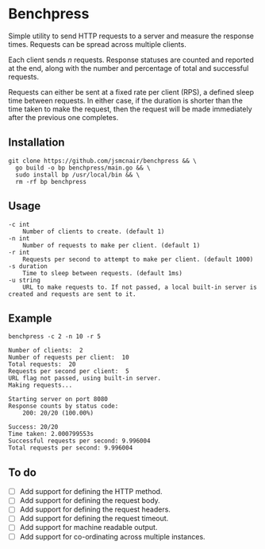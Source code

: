 # Benchpress

Simple utility to send HTTP requests to a server and measure the response times. Requests can be spread across multiple clients. 

Each client sends _n_ requests. Response statuses are counted and reported at the end, along with the number and percentage of total and successful requests. 

Requests can either be sent at a fixed rate per client (RPS), a defined sleep time between requests. In either case, if the duration is shorter than the time taken to make the request, then the request will be made immediately after the previous one completes.

## Installation

```shell
git clone https://github.com/jsmcnair/benchpress && \
  go build -o bp benchpress/main.go && \
  sudo install bp /usr/local/bin && \
  rm -rf bp benchpress
```

## Usage

```shell
-c int
 	Number of clients to create. (default 1)
-n int
 	Number of requests to make per client. (default 1)
-r int
 	Requests per second to attempt to make per client. (default 1000)
-s duration
 	Time to sleep between requests. (default 1ms)
-u string
 	URL to make requests to. If not passed, a local built-in server is created and requests are sent to it.
```

## Example

```shell
benchpress -c 2 -n 10 -r 5
```
```
Number of clients:  2
Number of requests per client:  10
Total requests:  20
Requests per second per client:  5
URL flag not passed, using built-in server.
Making requests...

Starting server on port 8080
Response counts by status code:
	200: 20/20 (100.00%)

Success: 20/20
Time taken: 2.000799553s
Successful requests per second: 9.996004
Total requests per second: 9.996004
```

## To do

- [ ] Add support for defining the HTTP method.
- [ ] Add support for defining the request body.
- [ ] Add support for defining the request headers.
- [ ] Add support for defining the request timeout.
- [ ] Add support for machine readable output.
- [ ] Add support for co-ordinating across multiple instances.
